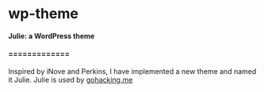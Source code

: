 # wp-theme
<h4>
Julie: a WordPress theme
</h4>
<h4>
	=============
</h4>
<p>
Inspired by iNove and Perkins, I have implemented a new theme and named it Julie. Julie is used by <a href="http://gohacking.me">gohacking.me</a>
</p>
